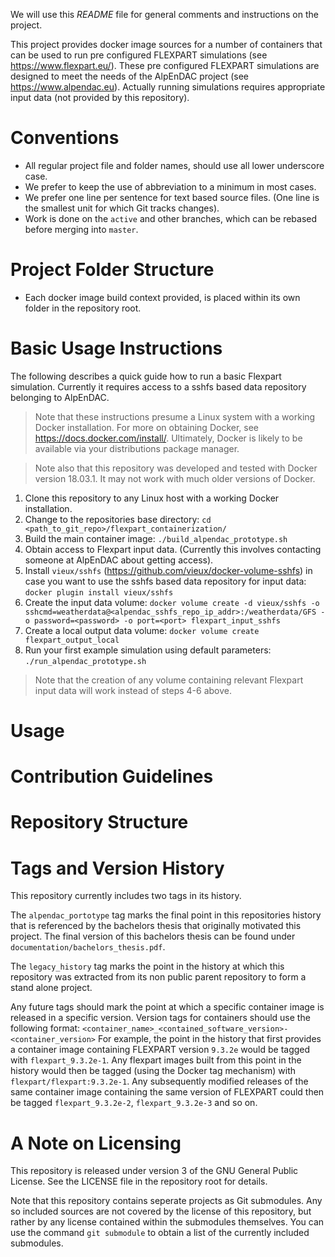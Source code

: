 We will use this *README* file for general comments and instructions on the project.

This project provides docker image sources for a number of containers that can be used to run pre configured FLEXPART simulations (see https://www.flexpart.eu/).
These pre configured FLEXPART simulations are designed to meet the needs of the AlpEnDAC project (see https://www.alpendac.eu).
Actually running simulations requires appropriate input data (not provided by this repository).


# Conventions

* All regular project file and folder names, should use all lower underscore case.
* We prefer to keep the use of abbreviation to a minimum in most cases.
* We prefer one line per sentence for text based source files.
  (One line is the smallest unit for which Git tracks changes).
* Work is done on the `active` and other branches, which can be rebased before merging into `master`.


# Project Folder Structure

* Each docker image build context provided, is placed within its own folder in the repository root.


# Basic Usage Instructions

The following describes a quick guide how to run a basic Flexpart simulation.
Currently it requires access to a sshfs based data repository belonging to AlpEnDAC.

> Note that these instructions presume a Linux system with a working Docker installation.
> For more on obtaining Docker, see https://docs.docker.com/install/.
> Ultimately, Docker is likely to be available via your distributions package manager.

> Note also that this repository was developed and tested with Docker version 18.03.1.
> It may not work with much older versions of Docker.

1. Clone this repository to any Linux host with a working Docker installation.
2. Change to the repositories base directory: `cd <path_to_git_repo>/flexpart_containerization/`
3. Build the main container image: `./build_alpendac_prototype.sh`
4. Obtain access to Flexpart input data. (Currently this involves contacting someone at AlpEnDAC about getting access).
5. Install `vieux/sshfs` (https://github.com/vieux/docker-volume-sshfs) in case you want to use the sshfs based data repository for input data: `docker plugin install vieux/sshfs`
6. Create the input data volume: `docker volume create -d vieux/sshfs -o sshcmd=weatherdata@<alpendac_sshfs_repo_ip_addr>:/weatherdata/GFS -o password=<password> -o port=<port> flexpart_input_sshfs`
7. Create a local output data volume: `docker volume create flexpart_output_local`
8. Run your first example simulation using default parameters: `./run_alpendac_prototype.sh`

> Note that the creation of any volume containing relevant Flexpart input data will work instead of steps 4-6 above.

# Usage
# Contribution Guidelines
# Repository Structure
# Tags and Version History

This repository currently includes two tags in its history.

The `alpendac_portotype` tag marks the final point in this repositories history that is referenced by the bachelors thesis that originally motivated this project.
The final version of this bachelors thesis can be found under `documentation/bachelors_thesis.pdf`.

The `legacy_history` tag marks the point in the history at which this repository was extracted from its non public parent repository to form a stand alone project.

Any future tags should mark the point at which a specific container image is released in a specific version.
Version tags for containers should use the following format: `<container_name>_<contained_software_version>-<container_version>`
For example, the point in the history that first provides a container image containing FLEXPART version `9.3.2e` would be tagged with `flexpart_9.3.2e-1`.
Any flexpart images built from this point in the history would then be tagged (using the Docker tag mechanism) with `flexpart/flexpart:9.3.2e-1`.
Any subsequently modified releases of the same container image containing the same version of FLEXPART could then be tagged `flexpart_9.3.2e-2`, `flexpart_9.3.2e-3` and so on.


# A Note on Licensing

This repository is released under version 3 of the GNU General Public License.
See the LICENSE file in the repository root for details.

Note that this repository contains seperate projects as Git submodules.
Any so included sources are not covered by the license of this repository, but rather by any license contained within the submodules themselves.
You can use the command `git submodule` to obtain a list of the currently included submodules.
